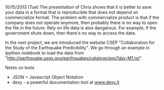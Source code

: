 10/15/2013 (Tue)
The presentation of Chris shows that it is better to save your data in a format that is reproducible that does not depend on commercialize format. The problem with commercialize product is that if the company does not operate anymore, then probably there is no way to open the file in the future. Rely on life data is alos dangerous. For example, if the government shuts down, then there's no way to access the data.

In the next project, we are introduced the website CSEP "Collaboration for the Study of the Earthquake Predicibility". We go through an example in ipython notebook to load the data from "http://earthquake.usgs.gov/earthquakes/catalogs/eqs7day-M1.txt".

Notes on tools

* JSON =  Javascript Object Notation
* dexy -  a powerful documentation tool at www.dexy.it


